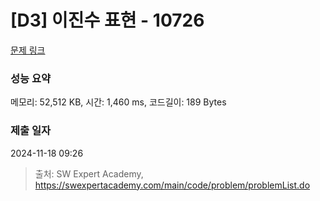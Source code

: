 # [D3] 이진수 표현 - 10726 

[문제 링크](https://swexpertacademy.com/main/code/problem/problemDetail.do?contestProbId=AXRSXf_a9qsDFAXS) 

### 성능 요약

메모리: 52,512 KB, 시간: 1,460 ms, 코드길이: 189 Bytes

### 제출 일자

2024-11-18 09:26



> 출처: SW Expert Academy, https://swexpertacademy.com/main/code/problem/problemList.do